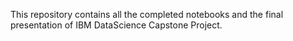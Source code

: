 This repository contains all the completed notebooks and the final presentation of IBM DataScience Capstone Project. 
